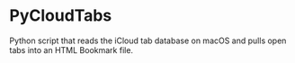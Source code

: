 # PyCloudTabs
Python script that reads the iCloud tab database on macOS and pulls open tabs into an HTML Bookmark file.
